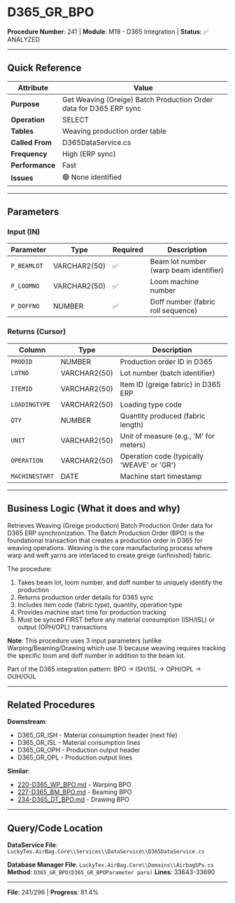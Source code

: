 # D365_GR_BPO

**Procedure Number**: 241 | **Module**: M19 - D365 Integration | **Status**: ✅ ANALYZED

---

## Quick Reference

| Attribute | Value |
|-----------|-------|
| **Purpose** | Get Weaving (Greige) Batch Production Order data for D365 ERP sync |
| **Operation** | SELECT |
| **Tables** | Weaving production order table |
| **Called From** | D365DataService.cs |
| **Frequency** | High (ERP sync) |
| **Performance** | Fast |
| **Issues** | 🟢 None identified |

---

## Parameters

### Input (IN)

| Parameter | Type | Required | Description |
|-----------|------|----------|-------------|
| `P_BEAMLOT` | VARCHAR2(50) | ✅ | Beam lot number (warp beam identifier) |
| `P_LOOMNO` | VARCHAR2(50) | ✅ | Loom machine number |
| `P_DOFFNO` | NUMBER | ✅ | Doff number (fabric roll sequence) |

### Returns (Cursor)

| Column | Type | Description |
|--------|------|-------------|
| `PRODID` | NUMBER | Production order ID in D365 |
| `LOTNO` | VARCHAR2(50) | Lot number (batch identifier) |
| `ITEMID` | VARCHAR2(50) | Item ID (greige fabric) in D365 ERP |
| `LOADINGTYPE` | VARCHAR2(50) | Loading type code |
| `QTY` | NUMBER | Quantity produced (fabric length) |
| `UNIT` | VARCHAR2(50) | Unit of measure (e.g., 'M' for meters) |
| `OPERATION` | VARCHAR2(50) | Operation code (typically 'WEAVE' or 'GR') |
| `MACHINESTART` | DATE | Machine start timestamp |

---

## Business Logic (What it does and why)

Retrieves Weaving (Greige production) Batch Production Order data for D365 ERP synchronization. The Batch Production Order (BPO) is the foundational transaction that creates a production order in D365 for weaving operations. Weaving is the core manufacturing process where warp and weft yarns are interlaced to create greige (unfinished) fabric.

The procedure:
1. Takes beam lot, loom number, and doff number to uniquely identify the production
2. Returns production order details for D365 sync
3. Includes item code (fabric type), quantity, operation type
4. Provides machine start time for production tracking
5. Must be synced FIRST before any material consumption (ISH/ISL) or output (OPH/OPL) transactions

**Note**: This procedure uses 3 input parameters (unlike Warping/Beaming/Drawing which use 1) because weaving requires tracking the specific loom and doff number in addition to the beam lot.

Part of the D365 integration pattern: BPO → ISH/ISL → OPH/OPL → OUH/OUL

---

## Related Procedures

**Downstream**:
- D365_GR_ISH - Material consumption header (next file)
- D365_GR_ISL - Material consumption lines
- D365_GR_OPH - Production output header
- D365_GR_OPL - Production output lines

**Similar**:
- [220-D365_WP_BPO.md](./220-D365_WP_BPO.md) - Warping BPO
- [227-D365_BM_BPO.md](./227-D365_BM_BPO.md) - Beaming BPO
- [234-D365_DT_BPO.md](./234-D365_DT_BPO.md) - Drawing BPO

---

## Query/Code Location

**DataService File**: `LuckyTex.AirBag.Core\\Services\\DataService\\D365DataService.cs`

**Database Manager File**: `LuckyTex.AirBag.Core\\Domains\\AirbagSPs.cs`
**Method**: `D365_GR_BPO(D365_GR_BPOParameter para)`
**Lines**: 33643-33690

---

**File**: 241/296 | **Progress**: 81.4%
